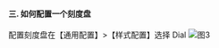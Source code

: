 #### 三. 如何配置一个刻度盘

配置刻度盘在【通用配置】>【样式配置】选择 Dial
![图3](/img/src/visulization/calculate/calculate3.png)
